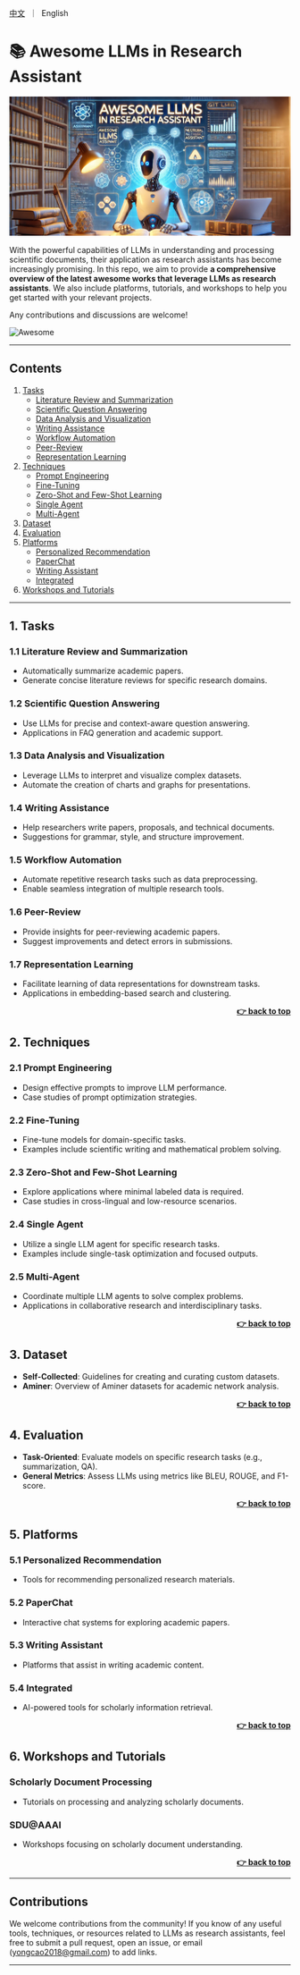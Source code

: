 <p align="left">
    <a href="README_zh.md">中文</a>&nbsp ｜ &nbspEnglish&nbsp
</p>

# 📚 Awesome LLMs in Research Assistant

![](./img/logo.png)

With the powerful capabilities of LLMs in understanding and processing scientific documents, their application as research assistants has become increasingly promising. In this repo, we aim to provide **a comprehensive overview of the latest awesome works that leverage LLMs as research assistants**. We also include platforms, tutorials, and workshops to help you get started with your relevant projects.

Any contributions and discussions are welcome! 

![Awesome](https://img.shields.io/badge/Awesome-LLMs%20in%20Research%20Assistant-blue) 

---

## Contents

1. [Tasks](#1-tasks)
   - [Literature Review and Summarization](#11-literature-review-and-summarization)   
   - [Scientific Question Answering](#12-scientific-question-answering)   
   - [Data Analysis and Visualization](#13-data-analysis-and-visualization)  
   - [Writing Assistance](#14-writing-assistance)   
   - [Workflow Automation](#15-workflow-automation) 
   - [Peer-Review](#16-peer-review)
   - [Representation Learning](#17-representation-learning)
2. [Techniques](#2-techniques)
   - [Prompt Engineering](#21-prompt-engineering)   
   - [Fine-Tuning](#22-fine-tuning)   
   - [Zero-Shot and Few-Shot Learning](#23-zero-shot-and-few-shot-learning)  
   - [Single Agent](#24-single-agent)   
   - [Multi-Agent](#25-multi-agent)  
3. [Dataset](#3-dataset)  
4. [Evaluation](#4-evaluation)  
5. [Platforms](#5-platforms)  
   - [Personalized Recommendation](#51-personalized-recommendation)  
   - [PaperChat](#52-paperchat)    
   - [Writing Assistant](#53-writing-assistant)   
   - [Integrated](#54-Integrated)
6. [Workshops and Tutorials](#6-workshops-and-tutorials)  

---

## 1. Tasks

### 1.1 Literature Review and Summarization
- Automatically summarize academic papers.
- Generate concise literature reviews for specific research domains.

### 1.2 Scientific Question Answering
- Use LLMs for precise and context-aware question answering.
- Applications in FAQ generation and academic support.

### 1.3 Data Analysis and Visualization
- Leverage LLMs to interpret and visualize complex datasets.
- Automate the creation of charts and graphs for presentations.

### 1.4 Writing Assistance
- Help researchers write papers, proposals, and technical documents.
- Suggestions for grammar, style, and structure improvement.

### 1.5 Workflow Automation
- Automate repetitive research tasks such as data preprocessing.
- Enable seamless integration of multiple research tools.

### 1.6 Peer-Review
- Provide insights for peer-reviewing academic papers.
- Suggest improvements and detect errors in submissions.

### 1.7 Representation Learning
- Facilitate learning of data representations for downstream tasks.
- Applications in embedding-based search and clustering.

<div align="right">
    <b><a href="#contents">👉 back to top</a></b>
</div>

## 2. Techniques

### 2.1 Prompt Engineering
- Design effective prompts to improve LLM performance.
- Case studies of prompt optimization strategies.

### 2.2 Fine-Tuning
- Fine-tune models for domain-specific tasks.
- Examples include scientific writing and mathematical problem solving.

### 2.3 Zero-Shot and Few-Shot Learning
- Explore applications where minimal labeled data is required.
- Case studies in cross-lingual and low-resource scenarios.

### 2.4 Single Agent
- Utilize a single LLM agent for specific research tasks.
- Examples include single-task optimization and focused outputs.

### 2.5 Multi-Agent
- Coordinate multiple LLM agents to solve complex problems.
- Applications in collaborative research and interdisciplinary tasks.

<div align="right">
    <b><a href="#contents">👉 back to top</a></b>
</div>

## 3. Dataset

- **Self-Collected**: Guidelines for creating and curating custom datasets.
- **Aminer**: Overview of Aminer datasets for academic network analysis.

<div align="right">
    <b><a href="#contents">👉 back to top</a></b>
</div>

## 4. Evaluation

- **Task-Oriented**: Evaluate models on specific research tasks (e.g., summarization, QA).
- **General Metrics**: Assess LLMs using metrics like BLEU, ROUGE, and F1-score.

<div align="right">
    <b><a href="#contents">👉 back to top</a></b>
</div>

## 5. Platforms

### 5.1 Personalized Recommendation
- Tools for recommending personalized research materials.

### 5.2 PaperChat
- Interactive chat systems for exploring academic papers.

### 5.3 Writing Assistant
- Platforms that assist in writing academic content.

### 5.4 Integrated
- AI-powered tools for scholarly information retrieval.

<div align="right">
    <b><a href="#contents">👉 back to top</a></b>
</div>

## 6. Workshops and Tutorials

### Scholarly Document Processing
- Tutorials on processing and analyzing scholarly documents.

### SDU@AAAI
- Workshops focusing on scholarly document understanding.

<div align="right">
    <b><a href="#contents">👉 back to top</a></b>
</div>

---

## Contributions

We welcome contributions from the community! If you know of any useful tools, techniques, or resources related to LLMs as research assistants, feel free to submit a pull request, open an issue, or email (yongcao2018@gmail.com) to add links.

---